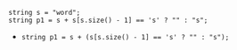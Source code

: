 ```
string s = "word";
string p1 = s + s[s.size() - 1] == 's' ? "" : "s";
```
- `string p1 = s + (s[s.size() - 1] == 's' ? "" : "s");`
